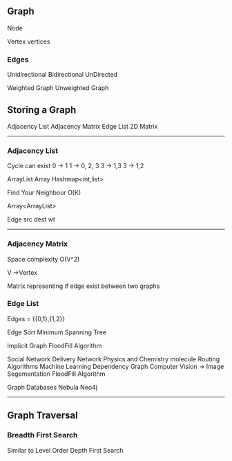 ## Graph

Node

Vertex vertices

### Edges

Unidirectional
Bidirectional
UnDirected


Weighted Graph
Unweighted Graph

## Storing a Graph
Adjacency List
Adjacency Matrix
Edge List
2D Matrix

---

### Adjacency List

Cycle can exist
0 -> 1
1 -> 0, 2, 3
3 -> 1,3
3 -> 1,2


ArrayList<ArrayList>
Array<ArrayList>
Hashmap<int,list>

Find Your Neighbour O(K)



Array<ArrayList<Edge>>

Edge
  src
  dest
  wt

---
### Adjacency Matrix 

Space complexity O(V^2)

V ->Vertex

Matrix representing if edge exist between two graphs


### Edge List
Edges = {{0,1},{1,2}}

Edge Sort 
Minimum Spanning Tree

Implicit Graph
 FloodFill Algorithm


 Social Network
 Delivery Network
 Physics and Chemistry molecule 
 Routing Algorithms
 Machine Learning
 Dependency Graph
 Computer Vision -> Image Segementation
 FloodFill Algorithm



 Graph Databases
 Nebula 
 Neo4j

---
## Graph Traversal

### Breadth First Search

Similar to Level Order
Depth First Search
